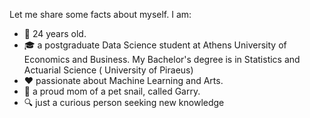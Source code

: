 Let me share some facts about myself. I am:

- 👶 24 years old.
- 🎓 a postgraduate Data Science student at Athens University of Economics and Business. My Bachelor's degree is in Statistics and Actuarial Science ( University of Piraeus)
- ♥️  passionate about Machine Learning and Arts.
- 🐌 a proud mom of a pet snail, called Garry.
- 🔍 just a curious person seeking new knowledge 

<!---
justdepie/justdepie is a ✨ special ✨ repository because its `README.md` (this file) appears on your GitHub profile.
You can click the Preview link to take a look at your changes.
--->
